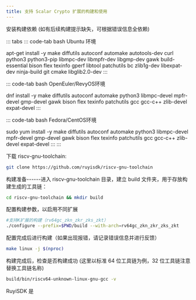 ```yaml
---
title: 支持 Scalar Crypto 扩展的构建和使用
---
```


安装构建依赖 (如有后续构建提示缺失，可根据错误信息全依赖)

::: tabs
::: code-tab
bash Ubuntu 环境

apt-get install -y make diffutils autoconf automake autotools-dev curl
python3 python3-pip libmpc-dev libmpfr-dev libgmp-dev gawk
build-essential bison flex texinfo gperf libtool patchutils bc
zlib1g-dev libexpat-dev ninja-build git cmake libglib2.0-dev
:::

::: code-tab
bash OpenEuler/RevyOS环境

dnf install -y make diffutils autoconf automake python3 libmpc-devel
mpfr-devel gmp-devel gawk bison flex texinfo patchutils gcc gcc-c++
zlib-devel expat-devel
:::

::: code-tab
bash Fedora/CentOS环境

sudo yum install -y make diffutils autoconf automake python3
libmpc-devel mpfr-devel gmp-devel gawk bison flex texinfo patchutils gcc
gcc-c++ zlib-devel expat-devel
:::
:::

下载 riscv-gnu-toolchain:

``` bash
git clone https://github.com/ruyisdk/riscv-gnu-toolchain
```

构建准备------进入 riscv-gnu-toolchain 目录，建立 build 文件夹，用于存放构建生成的工具链：

``` bash
cd riscv-gnu-toolchain && mkdir build
```

配置构建参数，以启用不同扩展

``` bash
#支持K扩展的构建（rv64gc_zkn_zkr_zks_zkt）
./configure --prefix=$PWD/build --with-arch=rv64gc_zkn_zkr_zks_zkt
```

配置完成后进行构建（如果出现报错，请记录错误信息并进行反馈）

``` bash
make linux -j $(nproc)
```

构建完成后，检查是否构建成功 (这里以标准 64 位工具链为例，32 位工具链注意替换工具链名称)

``` bash
build/bin/riscv64-unknown-linux-gnu-gcc -v
```

RuyiSDK 是
